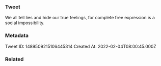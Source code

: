### Tweet
We all tell lies and hide our true feelings, for complete free expression is a social impossibility.

### Metadata
Tweet ID: 1489509215106445314
Created At: 2022-02-04T08:00:45.000Z

### Related

